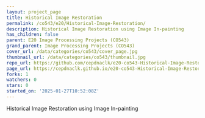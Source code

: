 ```yaml
---
layout: project_page
title: Historical Image Restoration
permalink: /co543/e20/Historical-Image-Restoration/
description: Historical Image Restoration using Image In-painting
has_children: false
parent: E20 Image Processing Projects (CO543)
grand_parent: Image Processing Projects (CO543)
cover_url: /data/categories/co543/cover_page.jpg
thumbnail_url: /data/categories/co543/thumbnail.jpg
repo_url: https://github.com/cepdnaclk/e20-co543-Historical-Image-Restoration
page_url: https://cepdnaclk.github.io/e20-co543-Historical-Image-Restoration
forks: 1
watchers: 0
stars: 0
started_on: '2025-01-27T10:52:08Z'
---
```


Historical Image Restoration using Image In-painting